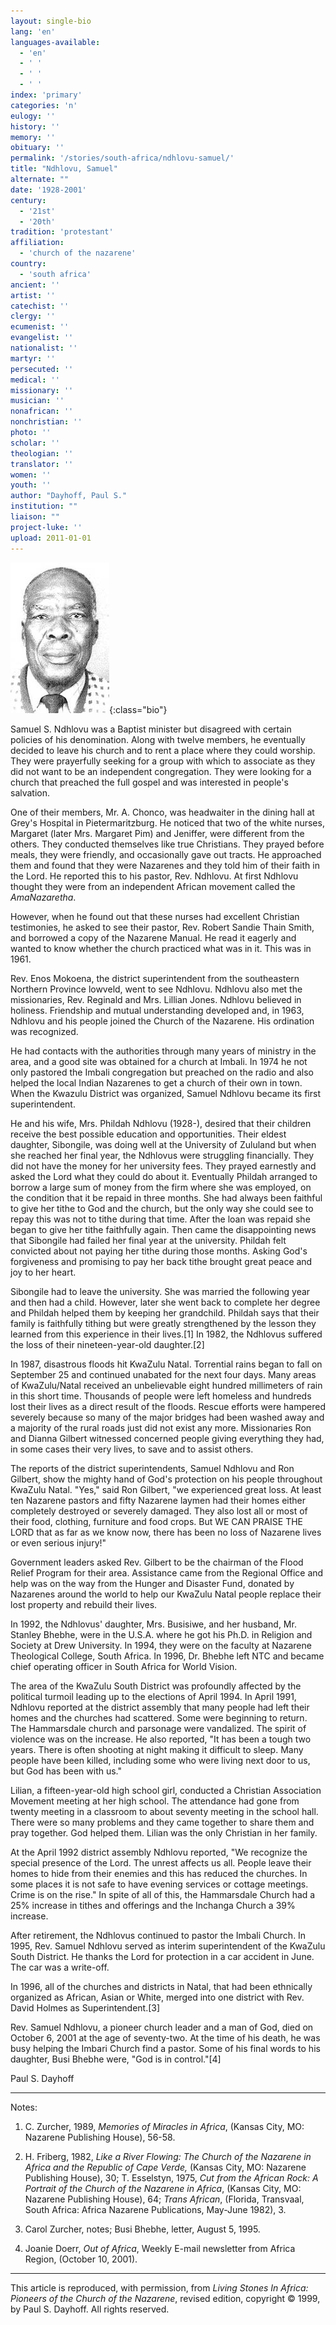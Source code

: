 ```yaml
---
layout: single-bio
lang: 'en'
languages-available:
  - 'en'
  - ' '
  - ' '
  - ' '
index: 'primary'
categories: 'n'
eulogy: ''
history: ''
memory: ''
obituary: ''
permalink: '/stories/south-africa/ndhlovu-samuel/'
title: "Ndhlovu, Samuel"
alternate: ""
date: '1928-2001'
century:
  - '21st'
  - '20th'
tradition: 'protestant'
affiliation:
  - 'church of the nazarene'
country:
  - 'south africa'
ancient: ''
artist: ''
catechist: ''
clergy: ''
ecumenist: ''
evangelist: ''
nationalist: ''
martyr: ''
persecuted: ''
medical: ''
missionary: ''
musician: ''
nonafrican: ''
nonchristian: ''
photo: ''
scholar: ''
theologian: ''
translator: ''
women: ''
youth: ''
author: "Dayhoff, Paul S."
institution: ""
liaison: ""
project-luke: ''
upload: 2011-01-01
---
```


![Samuel Ndhlovu](/images/bio-pics/southafrica/ndhlovu-samuel/ndhlovu_samuel.jpg){:class="bio"}

Samuel S. Ndhlovu was a Baptist minister but disagreed with certain policies of his denomination.  Along with twelve members,
he eventually decided to leave his church and to rent a place where they could worship.  They were prayerfully seeking for a group with which to associate as they did not want to be an independent congregation.  They were looking for a church that preached the full gospel and was interested in people's salvation.

One of their members, Mr. A. Chonco, was headwaiter in the dining hall at Grey's Hospital in Pietermaritzburg.  He noticed that two of the white nurses, Margaret (later Mrs. Margaret Pim) and Jeniffer, were different from the others.  They conducted themselves like true Christians.  They prayed before meals, they were friendly, and occasionally gave out tracts.  He approached them and found that they were Nazarenes and they told him of their faith in the Lord.  He reported this to his pastor, Rev. Ndhlovu.  At first Ndhlovu thought they were from an independent African movement called the *AmaNazaretha*.

However, when he found out that these nurses had excellent Christian testimonies, he asked to see their pastor, Rev. Robert Sandie Thain Smith, and borrowed a copy of the Nazarene Manual.  He read it eagerly and wanted to know whether the church practiced what was in it.  This was in 1961.

Rev. Enos Mokoena, the district superintendent from the southeastern Northern Province lowveld, went to see Ndhlovu. Ndhlovu also met the missionaries, Rev. Reginald and Mrs. Lillian Jones.  Ndhlovu believed in holiness.  Friendship and mutual understanding developed and, in 1963, Ndhlovu and his people joined the Church of the Nazarene.  His ordination was recognized.

He had contacts with the authorities through many years of ministry in the area, and a good site was obtained for a church at Imbali.  In 1974 he not only pastored the Imbali congregation but preached on the radio and also helped the local Indian Nazarenes to get a church of their own in town.  When the Kwazulu District was organized, Samuel Ndhlovu became its first superintendent.

He and his wife, Mrs. Phildah Ndhlovu (1928-), desired that their children receive the best possible education and opportunities.  Their eldest daughter, Sibongile, was doing well at the University of  Zululand but when she reached her final year, the Ndhlovus were struggling financially.  They did not have the money for her university fees.  They prayed earnestly and asked the Lord what they could do about it.  Eventually Phildah arranged to borrow a large sum of money from the firm where she was employed, on the condition that it be repaid in three months.  She had always been faithful to give her tithe to God and the church, but the only way she could see to repay this was not to tithe during that time.  After the loan was repaid she began to give her tithe faithfully again.  Then came the disappointing news that Sibongile had failed her final year at the university.  Phildah felt convicted about not paying her tithe during those months.  Asking God's forgiveness and promising to pay her back tithe brought great peace and joy to her heart.

Sibongile had to leave the university. She was married the following year and then had a child.  However, later she went back to complete her degree and Phildah helped them by keeping her grandchild.  Phildah says that their family is faithfully tithing but were greatly strengthened by the lesson they learned from this experience in their lives.[1]   In 1982, the Ndhlovus suffered the loss of their nineteen-year-old daughter.[2]

In 1987, disastrous floods hit KwaZulu Natal.  Torrential rains began to fall on September 25 and continued unabated for the next four days.  Many areas of KwaZulu/Natal received an unbelievable eight hundred millimeters of rain in this short time.  Thousands of people were left homeless and hundreds lost their lives as a direct result of the floods.  Rescue efforts were hampered severely because so many of the  major bridges had been washed away and a majority of the rural roads just did not exist any more.  Missionaries Ron and Dianna Gilbert witnessed concerned people giving everything they had, in some cases their very lives, to save and to assist others.

The reports of the district superintendents, Samuel Ndhlovu and Ron Gilbert, show the mighty hand of God's protection on his people throughout KwaZulu Natal.  "Yes," said Ron Gilbert, "we experienced great loss.  At least ten Nazarene pastors and fifty Nazarene laymen had their homes either completely destroyed or severely damaged.  They also lost all or most of their food, clothing, furniture and food crops.  But WE CAN PRAISE THE LORD that as far as we know now, there has been no loss of Nazarene lives or even serious injury!"

Government leaders asked Rev. Gilbert to be the chairman of the Flood Relief Program for their area.  Assistance came from the Regional Office and help was on the way from the Hunger and Disaster Fund, donated by Nazarenes around the world to help our KwaZulu Natal people replace their lost property and rebuild their lives.

In 1992, the Ndhlovus' daughter, Mrs. Busisiwe, and her husband, Mr. Stanley Bhebhe, were in the U.S.A. where he got his Ph.D. in Religion and Society at Drew University.  In 1994, they were on the faculty at Nazarene Theological College, South Africa. In 1996, Dr. Bhebhe left NTC and became chief operating officer in South Africa for World Vision.

The area of the KwaZulu South District was profoundly affected by the political turmoil leading up to the elections of April 1994.  In April 1991, Ndhlovu reported at the district assembly that many people had left their homes and the churches had scattered.  Some were beginning to return.  The Hammarsdale church and parsonage were vandalized.  The spirit of violence was on the increase. He also reported, "It has been a tough two years.  There is often shooting at night making it difficult to sleep.  Many people have been killed, including some who were living next door to us, but God has been with us."

Lilian, a fifteen-year-old high school girl, conducted a Christian Association Movement meeting at her high school.  The attendance had gone from twenty meeting in a classroom to about seventy meeting in the school hall.  There were so many problems and they came together to share them and pray together.  God helped them.  Lilian was the only Christian in her family.

At the April 1992 district assembly Ndhlovu reported, "We recognize the special presence of the Lord.  The unrest affects us all.  People leave their homes to hide from their enemies and this has reduced the churches.  In some places it is not safe to have evening services or cottage meetings.  Crime is on the rise."  In spite of all of this, the Hammarsdale Church had a 25%  increase in tithes and offerings and the Inchanga Church a 39% increase.

After retirement, the Ndhlovus continued to pastor the Imbali Church.  In 1995, Rev. Samuel Ndhlovu served as interim superintendent of the KwaZulu South District.  He thanks the Lord for protection in a car accident in June.  The car was a write-off.

In 1996, all of the churches and districts in Natal, that had been ethnically organized as African, Asian or White, merged into one district with Rev. David Holmes as Superintendent.[3]

Rev. Samuel Ndhlovu, a pioneer church leader and a man of God, died on October 6, 2001 at the age of seventy-two.  At the time of his death, he was busy helping the Imbari Church find a pastor.  Some of his final words to his daughter, Busi Bhebhe were, "God is in control."[4]

Paul S. Dayhoff

---

Notes:

1. C. Zurcher, 1989, *Memories of Miracles in Africa*, (Kansas City, MO: Nazarene Publishing House), 56-58.

2. H. Friberg, 1982, *Like a River Flowing: The Church of the Nazarene in Africa and the Republic of Cape Verde,* (Kansas City, MO: Nazarene Publishing House), 30;  T. Esselstyn, 1975, *Cut from the African Rock: A Portrait of the Church of the Nazarene in Africa*, (Kansas City, MO: Nazarene Publishing House), 64;  *Trans African*, (Florida, Transvaal, South Africa: Africa Nazarene Publications, May-June 1982), 3.

3. Carol Zurcher, notes;  Busi Bhebhe, letter, August 5, 1995.

4. Joanie Doerr, *Out of Africa*, Weekly E-mail newsletter from Africa Region, (October 10, 2001).

---

This article is reproduced, with permission, from *Living Stones In Africa: Pioneers of the Church of the Nazarene*, revised edition, copyright &copy; 1999, by Paul S. Dayhoff.  All rights reserved.